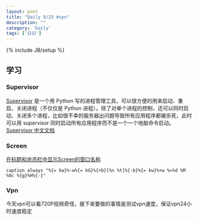 ```yaml
---
layout: post
title: "Daily 9/25 #vpn"
description: ""
category: 'Daily'
tags: ['日记']
---
```

{% include JB/setup %}
## 学习

### Supervisor
[Supervisor](http://supervisord.org) 是一个用 Python 写的进程管理工具，可以很方便的用来启动、重启、关闭进程（不仅仅是 Python 进程）。除了对单个进程的控制，还可以同时启动、关闭多个进程，比如很不幸的服务器出问题导致所有应用程序都被杀死，此时可以用 supervisor 同时启动所有应用程序而不是一个一个地敲命令启动。  
[Supervisor 中文文档](http://liyangliang.me/posts/2015/06/using-supervisor/) 

### Screen 
[在标题和状态栏中显示Screen的窗口名称](http://easwy.com/blog/archives/display-window-list-on-title-bar-and-status-bar-of-screen/) 
```
caption always "%{= kw}%-w%{= kG}%{+b}[%n %t]%{-b}%{= kw}%+w %=%d %M %0c %{g}%H%{-}"
```


### Vpn
今天vpn可以看720P视频奇怪，接下来要做的事情是测试vpn速度，保证vpn24小时速度稳定
